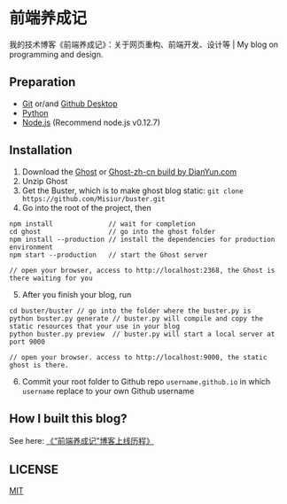 # 前端养成记
我的技术博客《前端养成记》：关于网页重构、前端开发、设计等 | My blog on programming and design.

## Preparation

- [Git](http://git-scm.com/download) or/and [Github Desktop](https://desktop.github.com)
- [Python](https://www.python.org/downloads)
- [Node.js](https://nodejs.org/en/download/releases) (Recommend node.js v0.12.7)

## Installation
1. Download the [Ghost](https://github.com/TryGhost/Ghost/releases) or [Ghost-zh-cn build by DianYun.com](https://github.com/diancloud/Ghost/releases)
2. Unzip Ghost
3. Get the Buster, which is to make ghost blog static: `git clone https://github.com/Misiur/buster.git`
4. Go into the root of the project, then

 ```shell
npm install              // wait for completion
cd ghost                 // go into the ghost folder
npm install --production // install the dependencies for production environment
npm start --production   // start the Ghost server

// open your browser, access to http://localhost:2368, the Ghost is there waiting for you
 ```
 
5. After you finish your blog, run

 ```shell
 cd buster/buster // go into the folder where the buster.py is
 python buster.py generate // buster.py will compile and copy the static resources that your use in your blog
 python buster.py preview  // buster.py will start a local server at port 9000

// open your browser. access to http://localhost:9000, the static ghost is there.
 ```
 
6. Commit your root folder to Github repo `username.github.io` in which `username` replace to your own Github username

## How I built this blog?

See here: [《“前端养成记”博客上线历程》](http://loyalsoldier.me/my-frontend-cultivation-blog-launched)

## LICENSE
[MIT](https://github.com/Loyalsoldier/Loyalsoldier.github.io/blob/master/LICENSE)
